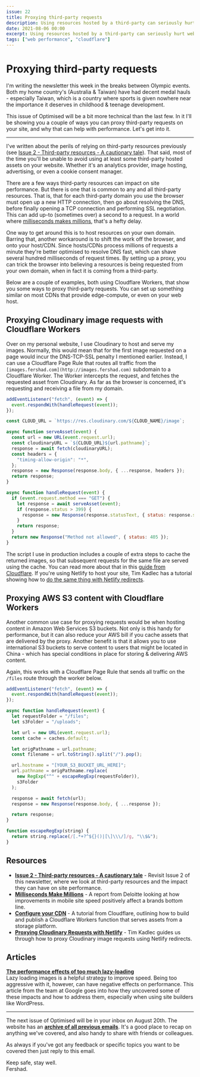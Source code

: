 ```yaml
---
issue: 22
title: Proxying third-party requests
description: Using resources hosted by a third-party can seriously hurt website performance in a few ways, one of which is the need for the browser to establish a connection with another domain. In this issue, we'll cover how you can use a proxy to reduce the performance impact of this connection step.
date: 2021-08-06 00:00
excerpt: Using resources hosted by a third-party can seriously hurt website performance in a few ways, one of which is the need for the browser to establish a connection with another domain. In this issue, we'll cover how you can use a proxy to reduce the performance impact of this connection step.
tags: ["web performance", "cloudflare"]
---
```


# Proxying third-party requests

I'm writing the newsletter this week in the breaks between Olympic events. Both my home country's (Australia & Taiwan) have had decent medal hauls - especially Taiwan, which is a country where sports is given nowhere near the importance it deserves in childhood & teenage development.

This issue of Optimised will be a bit more technical than the last few. In it I'll be showing you a couple of ways you can proxy third-party requests on your site, and why that can help with performance. Let's get into it.

---

I've written about the perils of relying on third-party resources previously (see [Issue 2 - Third-party resources - A cautionary tale](https://optimised.email/issues/issue-2-third-party-resources-a-cautionary-tale)). That said, most of the time you'll be unable to avoid using at least some third-party hosted assets on your website. Whether it's an analytics provider, image hosting, advertising, or even a cookie consent manager.

There are a few ways third-party resources can impact on site performance. But there is one that is common to any and all third-party resources. That is, that for each third-party domain you use the browser must open up a new HTTP connection, then go about resolving the DNS, before finally opening a TCP connection and performing SSL negotiation. This can add up-to (sometimes over) a second to a request. In a world where [milliseconds makes millions](https://www2.deloitte.com/ie/en/pages/consulting/articles/milliseconds-make-millions.html), that's a hefty delay.

One way to get around this is to host resources on your own domain. Barring that, another workaround is to shift the work off the browser, and onto your host/CDN. Since hosts/CDNs process millions of requests a minute they're better optimised to resolve DNS fast, which can shave several hundred milliseconds of request times. By setting up a proxy, you can trick the browser into believing a resources is being requested from your own domain, when in fact it is coming from a third-party.

Below are a couple of examples, both using Cloudflare Workers, that show you some ways to proxy third-party requests. You can set up something similar on most CDNs that provide edge-compute, or even on your web host.

## Proxying Cloudinary image requests with Cloudflare Workers

Over on my personal website, I use Cloudinary to host and serve my images. Normally, this would mean that for the first image requested on a page would incur the DNS-TCP-SSL penalty I mentioned earlier. Instead, I can use a Cloudflare Page Rule that routes all traffic from the `[images.fershad.com](http://images.fershad.com)` subdomain to a Cloudflare Worker. The Worker intercepts the request, and fetches the requested asset from Cloudinary. As far as the browser is concerned, it's requesting and receiving a file from my domain.

```js
addEventListener("fetch", (event) => {
  event.respondWith(handleRequest(event));
});

const CLOUD_URL = `https://res.cloudinary.com/${CLOUD_NAME}/image`;

async function serveAsset(event) {
  const url = new URL(event.request.url);
  const cloudinaryURL = `${CLOUD_URL}${url.pathname}`;
  response = await fetch(cloudinaryURL);
  const headers = {
    "timing-allow-origin": "*",
  };
  response = new Response(response.body, { ...response, headers });
  return response;
}

async function handleRequest(event) {
  if (event.request.method === "GET") {
    let response = await serveAsset(event);
    if (response.status > 399) {
      response = new Response(response.statusText, { status: response.status });
    }
    return response;
  }
  return new Response("Method not allowed", { status: 405 });
}
```

The script I use in production includes a couple of extra steps to cache the returned images, so that subsequent requests for the same file are served using the cache. You can read more about that in this [guide from Cloudflare](https://developers.cloudflare.com/workers/tutorials/configure-your-cdn). If you're using Netlify to host your site, Tim Kadlec has a tutorial showing how to [do the same thing with Netlify redirects](https://timkadlec.com/remembers/2020-11-17-netlify-proxy-requests/).

## Proxying AWS S3 content with Cloudflare Workers

Another common use case for proxying requests would be when hosting content in Amazon Web Services S3 buckets. Not only is this handy for performance, but it can also reduce your AWS bill if you cache assets that are delivered by the proxy. Another benefit is that it allows you to use international S3 buckets to serve content to users that might be located in China - which has special conditions in place for storing & delivering AWS content.

Again, this works with a Cloudflare Page Rule that sends all traffic on the `/files` route through the worker below.

```js
addEventListener("fetch", (event) => {
  event.respondWith(handleRequest(event));
});

async function handleRequest(event) {
  let requestFolder = "/files";
  let s3Folder = "/uploads";

  let url = new URL(event.request.url);
  const cache = caches.default;

  let origPathname = url.pathname;
  const filename = url.toString().split("/").pop();

  url.hostname = "[YOUR_S3_BUCKET_URL_HERE]";
  url.pathname = origPathname.replace(
    new RegExp("^" + escapeRegExp(requestFolder)),
    s3Folder
  );

  response = await fetch(url);
  response = new Response(response.body, { ...response });

  return response;
}

function escapeRegExp(string) {
  return string.replace(/[.*+?^${}()|[\]\\\/]/g, "\\$&");
}
```

## Resources

- [**Issue 2 - Third-party resources - A cautionary tale**](https://optimised.email/issues/issue-2-third-party-resources-a-cautionary-tale) - Revisit Issue 2 of this newsletter, where we look at third-party resources and the impact they can have on site performance.
- **[Milliseconds Make Millions](https://www2.deloitte.com/ie/en/pages/consulting/articles/milliseconds-make-millions.html)** - A report from Deloitte looking at how improvements in mobile site speed positively affect a brands bottom line.
- [**Configure your CDN**](https://developers.cloudflare.com/workers/tutorials/configure-your-cdn) - A tutorial from Cloudflare, outlining how to build and publish a Cloudflare Workers function that serves assets from a storage platform.
- **[Proxying Cloudinary Requests with Netlify](https://timkadlec.com/remembers/2020-11-17-netlify-proxy-requests/)** - Tim Kadlec guides us through how to proxy Cloudinary image requests using Netlify redirects.

## Articles

**[The performance effects of too much lazy-loading](https://web.dev/lcp-lazy-loading/)**  
Lazy loading images is a helpful strategy to improve speed. Being too aggressive with it, however, can have negative effects on performance. This article from the team at Google goes into how they uncovered some of these impacts and how to address them, especially when using site builders like WordPress.

---

The next issue of Optimised will be in your inbox on August 20th. The website has an **[archive of all previous emails](https://optimised.email/)**. It's a good place to recap on anything we've covered, and also handy to share with friends or colleagues.

As always if you've got any feedback or specific topics you want to be covered then just reply to this email.

Keep safe, stay well.  
Fershad.
